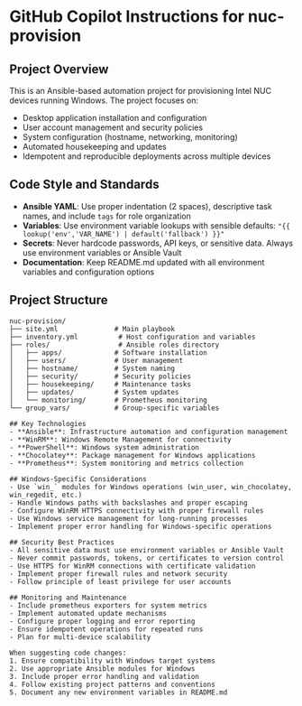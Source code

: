 # GitHub Copilot Instructions for nuc-provision

## Project Overview
This is an Ansible-based automation project for provisioning Intel NUC devices running Windows. The project focuses on:
- Desktop application installation and configuration
- User account management and security policies
- System configuration (hostname, networking, monitoring)
- Automated housekeeping and updates
- Idempotent and reproducible deployments across multiple devices

## Code Style and Standards
- **Ansible YAML**: Use proper indentation (2 spaces), descriptive task names, and include `tags` for role organization
- **Variables**: Use environment variable lookups with sensible defaults: `"{{ lookup('env','VAR_NAME') | default('fallback') }}"`
- **Secrets**: Never hardcode passwords, API keys, or sensitive data. Always use environment variables or Ansible Vault
- **Documentation**: Keep README.md updated with all environment variables and configuration options

## Project Structure
```
nuc-provision/
├── site.yml              # Main playbook
├── inventory.yml          # Host configuration and variables
├── roles/                 # Ansible roles directory
│   ├── apps/             # Software installation
│   ├── users/            # User management
│   ├── hostname/         # System naming
│   ├── security/         # Security policies
│   ├── housekeeping/     # Maintenance tasks
│   ├── updates/          # System updates
│   └── monitoring/       # Prometheus monitoring
└── group_vars/           # Group-specific variables

## Key Technologies
- **Ansible**: Infrastructure automation and configuration management
- **WinRM**: Windows Remote Management for connectivity
- **PowerShell**: Windows system administration
- **Chocolatey**: Package management for Windows applications
- **Prometheus**: System monitoring and metrics collection

## Windows-Specific Considerations
- Use `win_` modules for Windows operations (win_user, win_chocolatey, win_regedit, etc.)
- Handle Windows paths with backslashes and proper escaping
- Configure WinRM HTTPS connectivity with proper firewall rules
- Use Windows service management for long-running processes
- Implement proper error handling for Windows-specific operations

## Security Best Practices
- All sensitive data must use environment variables or Ansible Vault
- Never commit passwords, tokens, or certificates to version control
- Use HTTPS for WinRM connections with certificate validation
- Implement proper firewall rules and network security
- Follow principle of least privilege for user accounts

## Monitoring and Maintenance
- Include prometheus exporters for system metrics
- Implement automated update mechanisms
- Configure proper logging and error reporting
- Ensure idempotent operations for repeated runs
- Plan for multi-device scalability

When suggesting code changes:
1. Ensure compatibility with Windows target systems
2. Use appropriate Ansible modules for Windows
3. Include proper error handling and validation
4. Follow existing project patterns and conventions
5. Document any new environment variables in README.md